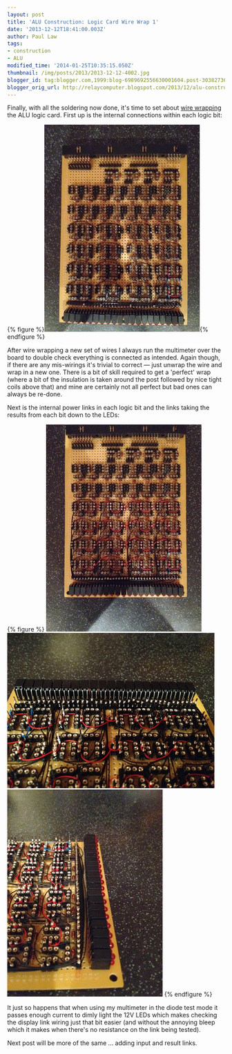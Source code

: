 ```yaml
---
layout: post
title: 'ALU Construction: Logic Card Wire Wrap 1'
date: '2013-12-12T18:41:00.003Z'
author: Paul Law
tags:
- construction
- ALU
modified_time: '2014-01-25T10:35:15.050Z'
thumbnail: /img/posts/2013/2013-12-12-4002.jpg
blogger_id: tag:blogger.com,1999:blog-6989692556630001604.post-3038273609152310614
blogger_orig_url: http://relaycomputer.blogspot.com/2013/12/alu-construction-logic-card-wire-wrap-1.html
---
```


Finally, with all the soldering now done, it's time to set about 
[wire wrapping](http://en.wikipedia.org/wiki/Wire_wrap) the ALU logic card. First up is the internal connections within 
each logic bit:

{% figure %}![ALU Logic Card (with internal wire links added)](/img/posts/2013/2013-12-12-0004.jpg){% endfigure %}

After wire wrapping a new set of wires I always run the multimeter 
over the board to double check everything is connected as intended. Again 
though, if there are any mis-wirings it's trivial to correct — just unwrap the 
wire and wrap in a new one. There is a bit of skill required to get a 
'perfect' wrap (where a bit of the insulation is taken around the post 
followed by nice tight coils above that) and mine are certainly not all 
perfect but bad ones can always be re-done.

Next is the internal 
power links in each logic bit and the links taking the results from each bit 
down to the LEDs:

{% figure %}
![ALU Logic Card (internal power &amp; result links added)](/img/posts/2013/2013-12-12-0005.jpg)
![ALU Logic Card (internal power &amp; result links added) (close up)](/img/posts/2013/2013-12-12-0006.JPG)
![ALU Logic Card (internal power &amp; result links added) (close up 2)](/img/posts/2013/2013-12-12-0007.jpg)
{% endfigure %}

It just so happens that when using my 
multimeter in the diode test mode it passes enough current to dimly light the 
12V LEDs which makes checking the display link wiring just that bit easier 
(and without the annoying bleep which it makes when there's no resistance on 
the link being tested).

Next post will be more of the same ... 
adding input and result links. 
